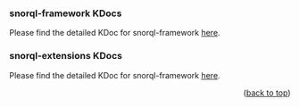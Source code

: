 
### snorql-framework KDocs
Please find the detailed KDoc for snorql-framework [here](snorql-framework/snorql-framework/index.html).

### snorql-extensions KDocs
Please find the detailed KDoc for snorql-framework [here](https://lakshmi-udaan.github.io/demo-github-actions/snorql-extensions/snorql-extensions/).

<p align="right">(<a href="#top">back to top</a>)</p>

